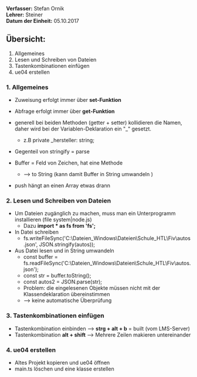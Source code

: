 **Verfasser:** Stefan Ornik   
**Lehrer:** Steiner   
**Datum der Einheit:** 05.10.2017
   
## Übersicht: 

1. Allgemeines
2. Lesen und Schreiben von Dateien
3. Tastenkombinationen einfügen
4. ue04 erstellen

### 1. Allgemeines
- Zuweisung erfolgt immer über **set-Funktion**
- Abfrage erfolgt immer über **get-Funktion**
- generell bei beiden Methoden (getter + setter) kollidieren die Namen,  
  daher wird bei der Variablen-Deklaration ein "_" gesetzt.  
    - z.B  private _hersteller: string;
- Gegenteil von stringify = parse
- Buffer = Feld von Zeichen, hat eine Methode 
    - --> to String (kann damit Buffer in String umwandeln )

- push hängt an einen Array etwas drann

### 2. Lesen und Schreiben von Dateien
- Um Dateien zugänglich zu machen, muss man ein Unterprogramm installieren (file system|node.js)
    - Dazu **import * as fs from 'fs';**
- In Datei schreiben
    - fs.writeFileSync('C:\\Dateien_Windows\\Dateien\\Schule_HTL\\Fiv\\autos.json', JSON.stringify(autos));
- Aus Datei lesen und in String umwandeln
    - const buffer = fs.readFileSync('C:\\Dateien_Windows\\Dateien\\Schule_HTL\\Fiv\\autos.json');
    - const str = buffer.toString();
    - const autos2 = JSON.parse(str);
    - Problem: die eingelesenen Objekte müssen nicht mit der Klassendeklaration übereinstimmen 
    - --> keine automatische Überprüfung

### 3. Tastenkombinationen einfügen
- Tastenkombination einbinden --> **strg + alt + b** = built (vom LMS-Server)
- Tastenkombination **alt + shift** --> Mehrere Zeilen makieren untereinander

### 4. ue04 erstellen
- Altes Projekt kopieren und ue04 öffnen
- main.ts löschen und eine klasse erstellen
